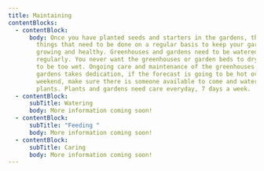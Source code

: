 ```yaml
---
title: Maintaining
contentBlocks:
  - contentBlock:
      body: Once you have planted seeds and starters in the gardens, there are several
        things that need to be done on a regular basis to keep your garden
        growing and healthy. Greenhouses and gardens need to be watered
        regularly. You never want the greenhouses or garden beds to dry out, or
        to be too wet. Ongoing care and maintenance of the greenhouses and
        gardens takes dedication, if the forecast is going to be hot over the
        weekend, make sure there is someone available to come and water the
        plants. Plants and gardens need care everyday, 7 days a week.
  - contentBlock:
      subTitle: Watering
      body: More information coming soon!
  - contentBlock:
      subTitle: "Feeding "
      body: More information coming soon!
  - contentBlock:
      subTitle: Caring
      body: More information coming soon!
---
```

